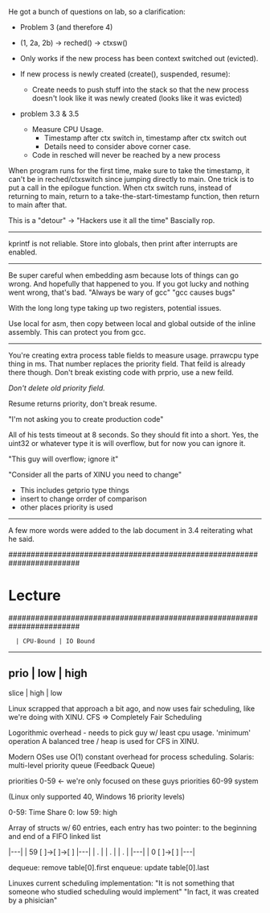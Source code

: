 He got a bunch of questions on lab, so a clarification:
 - Problem 3 (and therefore 4)
 - (1, 2a, 2b) -> reched() -> ctxsw()
 - Only works if the new process has been context switched out (evicted).
 - If new process is newly created (create(), suspended, resume):
    - Create needs to push stuff into the stack so that the new process doesn't look like it was newly created (looks like it was evicted)

 - problem 3.3 & 3.5
   - Measure CPU Usage.
     - Timestamp after ctx switch in, timestamp after ctx switch out
     - Details need to consider above corner case.
   - Code in resched will never be reached by a new process

When program runs for the first time, make sure to take the timestamp, it can't be in reched/ctxswitch since jumping directly to main. One trick is to put a call in the epilogue function. When ctx switch runs, instead of returning to main, return to a take-the-start-timestamp function, then return to main after that.

This is a "detour" -> "Hackers use it all the time" Bascially rop.

-----

kprintf is not reliable. Store into globals, then print after interrupts are enabled.

-----

Be super careful when embedding asm because lots of things can go wrong. And hopefully that happened to you. If you got lucky and nothing went wrong, that's bad.
"Always be wary of gcc" "gcc causes bugs"

With the long long type taking up two registers, potential issues.

Use local for asm, then copy between local and global outside of the inline assembly. This can protect you from gcc.

-----

You're creating extra process table fields to measure usage. prrawcpu type thing in ms. That number replaces the priority field. That feild is already there though. Don't break existing code with prprio, use a new feild.

*Don't delete old priority field.*

Resume returns priority, don't break resume.

"I'm not asking you to create production code"

All of his tests timeout at 8 seconds. So they should fit into a short. Yes, the uint32 or whatever type it is will overflow, but for now you can ignore it.

"This guy will overflow; ignore it"

"Consider all the parts of XINU you need to change"
 - This includes getprio type things
 - insert to change orrder of comparison
 - other places priority is used

-----

A few more words were added to the lab document in 3.4 reiterating what he said.

########################################################################
# Lecture
########################################################################

      | CPU-Bound | IO Bound
----------------------------------
prio  | low       | high
---------------------------------
slice | high      | low

Linux scrapped that approach a bit ago, and now uses fair scheduling, like we're doing with XINU.
CFS => Completely Fair Scheduling

Logorithmic overhead - needs to pick guy w/ least cpu usage. 'minimum' operation
A balanced tree / heap is used for CFS in XINU.

Modern OSes use O(1) constant overhead for process scheduling.
Solaris: multi-level priority queue (Feedback Queue)

priorities 0-59 <- we're only focused on these guys
priorities 60-99 system

(Linux only supported 40, Windows 16 priority levels)

0-59: Time Share
 0: low
 59: high

 Array of structs w/ 60 entries, each entry has two pointer: to the beginning and end of a  FIFO linked list

|---|
| 59   [ ]->[ ]->[ ]
|---|
| . |
| . |
| . |
|---|
| 0   [ ]->[ ]
|---|

dequeue: remove table[0].first
enqueue: update table[0].last

Linuxes current scheduling implementation: "It is not something that someone who studied scheduling would implement" "In fact, it was created by a phisician"